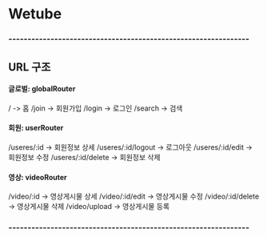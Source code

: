 # Wetube 

### --------------------------------------------------------------- ###

## URL 구조

#### 글로벌: globalRouter
/ -> 홈
/join -> 회원가입
/login -> 로그인
/search -> 검색

#### 회원: userRouter
/useres/:id -> 회원정보 상세
/useres/:id/logout -> 로그아웃
/useres/:id/edit -> 회원정보 수정
/useres/:id/delete -> 회원정보 삭제

#### 영상: videoRouter
/video/:id -> 영상게시물 상세
/video/:id/edit -> 영상게시물 수정
/video/:id/delete -> 영상게시물 삭제
/video/upload -> 영상게시물 등록

### --------------------------------------------------------------- ###